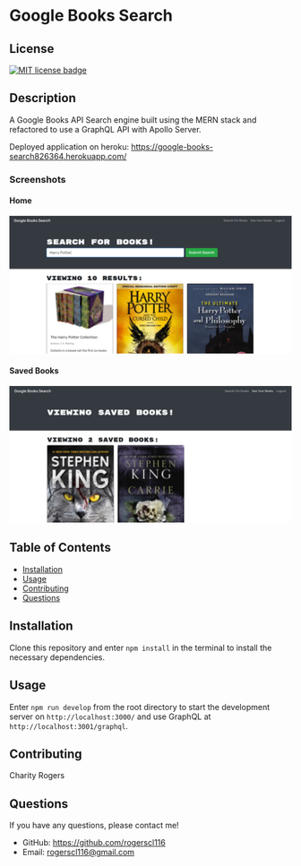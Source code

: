 # Google Books Search

## License
<a href="https://opensource.org/licenses/MIT"><img src="https://img.shields.io/badge/License-MIT-yellow" alt="MIT license badge"/></a>

## Description
A Google Books API Search engine built using the MERN stack and refactored to use a GraphQL API with Apollo Server.

Deployed application on heroku: https://google-books-search826364.herokuapp.com/

### Screenshots
#### Home
![Google Books Search Homepage](./client/src/images/books-search-homepage.jpg)
#### Saved Books
![Google Books Search Saved Books](./client/src/images/books-search-savedbooks.jpg)

## Table of Contents
 * [Installation](#installation)
 * [Usage](#usage)
 * [Contributing](#contributing)
 * [Questions](#questions)
        
## Installation
Clone this repository and enter `npm install` in the terminal to install the necessary dependencies.
   
## Usage
Enter `npm run develop` from the root directory to start the development server on `http://localhost:3000/` and use GraphQL at `http://localhost:3001/graphql`.

## Contributing
Charity Rogers

## Questions
If you have any questions, please contact me!

  - GitHub: https://github.com/rogerscl116
  - Email: rogerscl116@gmail.com 
